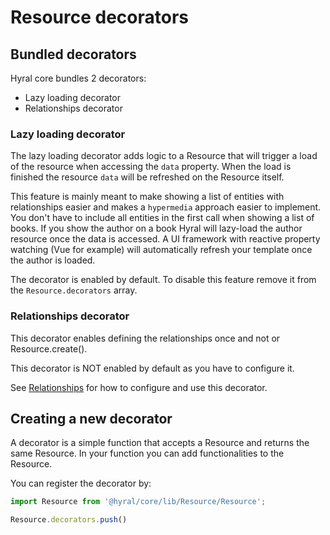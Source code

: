 # Resource decorators

## Bundled decorators

Hyral core bundles 2 decorators:

* Lazy loading decorator
* Relationships decorator

### Lazy loading decorator
The lazy loading decorator adds logic to a Resource that will trigger a load of the resource when accessing the `data`
property. When the load is finished the resource `data` will be refreshed on the Resource itself.

This feature is mainly meant to make showing a list of entities with relationships easier and makes a `hypermedia`
approach easier to implement. You don't have to include all entities in the first call when showing a list of books.
If you show the author on a book Hyral will lazy-load the author resource once the data is accessed. A UI framework
with reactive property watching (Vue for example) will automatically refresh your template once the author is loaded.

The decorator is enabled by default. To disable this feature remove it from the `Resource.decorators` array.

### Relationships decorator
This decorator enables defining the relationships once and not or Resource.create().

This decorator is NOT enabled by default as you have to configure it.

See [Relationships](relationships.md) for how to configure and use this decorator.

## Creating a new decorator

A decorator is a simple function that accepts a Resource and returns the same Resource. In your function you can add
functionalities to the Resource.

You can register the decorator by:

```javascript
import Resource from '@hyral/core/lib/Resource/Resource';

Resource.decorators.push()
```